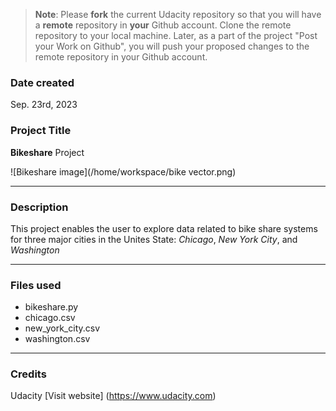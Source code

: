 >**Note**: Please **fork** the current Udacity repository so that you will have a **remote** repository in **your** Github account. Clone the remote repository to your local machine. Later, as a part of the project "Post your Work on Github", you will push your proposed changes to the remote repository in your Github account.

### Date created
Sep. 23rd, 2023

### Project Title
**Bikeshare** Project

![Bikeshare image](/home/workspace/bike vector.png)

***
### Description
This project enables the user to explore data related to bike share systems for three major cities in the Unites State: _Chicago_, _New York City_, and _Washington_
***
### Files used
- bikeshare.py 
- chicago.csv
- new_york_city.csv
- washington.csv
***
### Credits
Udacity [Visit website] (https://www.udacity.com)

